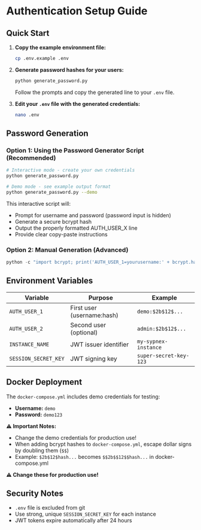 # Authentication Setup Guide

## Quick Start

1. **Copy the example environment file:**
   ```bash
   cp .env.example .env
   ```

2. **Generate password hashes for your users:**
   ```bash
   python generate_password.py
   ```
   Follow the prompts and copy the generated line to your `.env` file.

3. **Edit your `.env` file with the generated credentials:**
   ```bash
   nano .env
   ```

## Password Generation

### Option 1: Using the Password Generator Script (Recommended)
```bash
# Interactive mode - create your own credentials
python generate_password.py

# Demo mode - see example output format
python generate_password.py --demo
```
This interactive script will:
- Prompt for username and password (password input is hidden)
- Generate a secure bcrypt hash
- Output the properly formatted AUTH_USER_X line
- Provide clear copy-paste instructions

### Option 2: Manual Generation (Advanced)
```python
python -c "import bcrypt; print('AUTH_USER_1=yourusername:' + bcrypt.hashpw('yourpassword'.encode('utf-8'), bcrypt.gensalt()).decode('utf-8'))"
```

## Environment Variables

| Variable | Purpose | Example |
|----------|---------|---------|
| `AUTH_USER_1` | First user (username:hash) | `demo:$2b$12$...` |
| `AUTH_USER_2` | Second user (optional) | `admin:$2b$12$...` |
| `INSTANCE_NAME` | JWT issuer identifier | `my-sypnex-instance` |
| `SESSION_SECRET_KEY` | JWT signing key | `super-secret-key-123` |

## Docker Deployment

The `docker-compose.yml` includes demo credentials for testing:
- **Username:** `demo`
- **Password:** `demo123`

**⚠️ Important Notes:**
- Change the demo credentials for production use!
- When adding bcrypt hashes to `docker-compose.yml`, escape dollar signs by doubling them (`$$`)
- Example: `$2b$12$hash...` becomes `$$2b$$12$$hash...` in docker-compose.yml

**⚠️ Change these for production use!**

## Security Notes

- `.env` file is excluded from git
- Use strong, unique `SESSION_SECRET_KEY` for each instance
- JWT tokens expire automatically after 24 hours